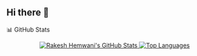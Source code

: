 ## Hi there 👋

📊 GitHub Stats
<div align="center">
<a href="https://github.com/rakesh-hemwani">
<img src="https://github-readme-stats.vercel.app/api?username=rakesh-hemwani&show_icons=true&theme=dark" alt="Rakesh Hemwani's GitHub Stats"/>
</a>
<a href="https://github.com/rakesh-hemwani">
<img src="https://github-readme-stats.vercel.app/api/top-langs/?username=rakesh-hemwani&layout=compact&theme=dark" alt="Top Languages"/>
</a>
</div>
<!--
**rakesh-hemwani/rakesh-hemwani** is a ✨ _special_ ✨ repository because its `README.md` (this file) appears on your GitHub profile.

Here are some ideas to get you started:

- 🔭 I’m currently working on ...
- 🌱 I’m currently learning ...
- 👯 I’m looking to collaborate on ...
- 🤔 I’m looking for help with ...
- 💬 Ask me about ...
- 📫 How to reach me: ...
- 😄 Pronouns: ...
- ⚡ Fun fact: ...
-->
